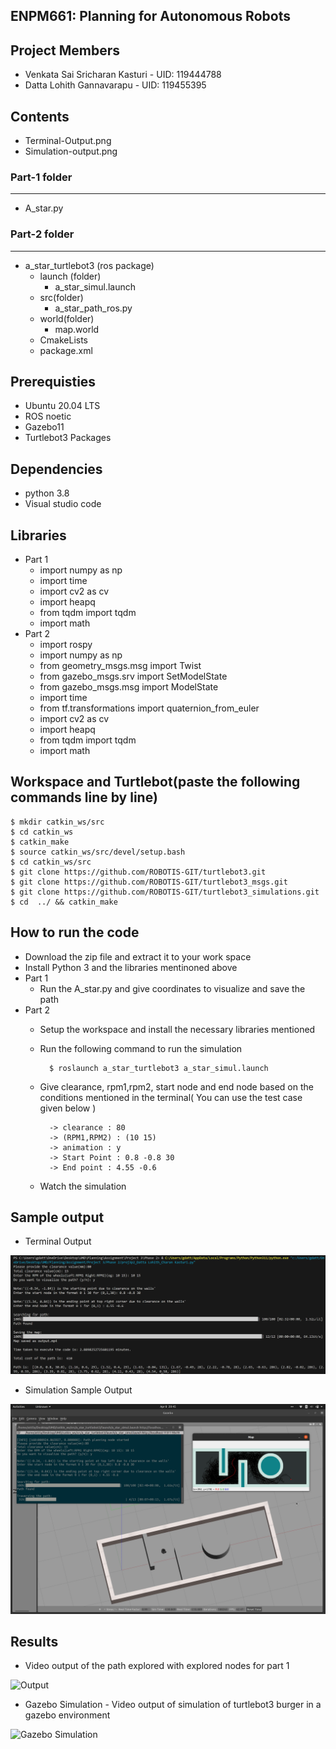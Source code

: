 ## ENPM661: Planning for Autonomous Robots

## Project Members
- Venkata Sai Sricharan Kasturi - UID: 119444788
- Datta Lohith Gannavarapu - UID: 119455395

## Contents

- Terminal-Output.png
- Simulation-output.png

### Part-1 folder
-------------
- A_star.py

### Part-2 folder
-------------
- a_star_turtlebot3 (ros package)
    - launch (folder)
        - a_star_simul.launch
    - src(folder)
        - a_star_path_ros.py
    - world(folder)
        - map.world
    - CmakeLists
    - package.xml
   

## Prerequisties
- Ubuntu 20.04 LTS
- ROS noetic
- Gazebo11
- Turtlebot3 Packages

## Dependencies
- python 3.8
- Visual studio code

## Libraries
- Part 1
    - import numpy as np
    - import time
    - import cv2 as cv
    - import heapq
    - from tqdm import tqdm
    - import math
- Part 2
   - import rospy
   - import numpy as np
   - from geometry_msgs.msg import Twist
   - from gazebo_msgs.srv import SetModelState
   - from gazebo_msgs.msg import ModelState
   - import time
   - from tf.transformations import quaternion_from_euler
   - import cv2 as cv
   - import heapq
   - from tqdm import tqdm
   - import math

## Workspace and Turtlebot(paste the following commands line by line)
    $ mkdir catkin_ws/src
    $ cd catkin_ws
    $ catkin_make
    $ source catkin_ws/src/devel/setup.bash
    $ cd catkin_ws/src
    $ git clone https://github.com/ROBOTIS-GIT/turtlebot3.git
    $ git clone https://github.com/ROBOTIS-GIT/turtlebot3_msgs.git
    $ git clone https://github.com/ROBOTIS-GIT/turtlebot3_simulations.git
    $ cd  ../ && catkin_make


## How to run the code

- Download the zip file and extract it to your work space
- Install Python 3 and the libraries mentinoned above
- Part 1
    - Run the A_star.py and give coordinates to visualize and save the path
- Part 2
    - Setup the workspace and install the necessary libraries mentioned
    - Run the following command to run the simulation

            $ roslaunch a_star_turtlebot3 a_star_simul.launch

    - Give clearance, rpm1,rpm2, start node and end node based on the conditions mentioned in the terminal( You can use the test case given below )

            -> clearance : 80
            -> (RPM1,RPM2) : (10 15)
            -> animation : y
            -> Start Point : 0.8 -0.8 30
            -> End point : 4.55 -0.6
    - Watch the simulation 

## Sample output
- Terminal Output 

![Terminal Output](Terminal-Output.png) 


- Simulation Sample Output 

![Simulation Output](Simulation-Output.png) 

## Results

- Video output of the path explored with explored nodes for part 1 

![Output](Output.gif)


- Gazebo Simulation - Video output of simulation of turtlebot3 burger in a gazebo environment 

![Gazebo Simulation](Simulation.gif)










